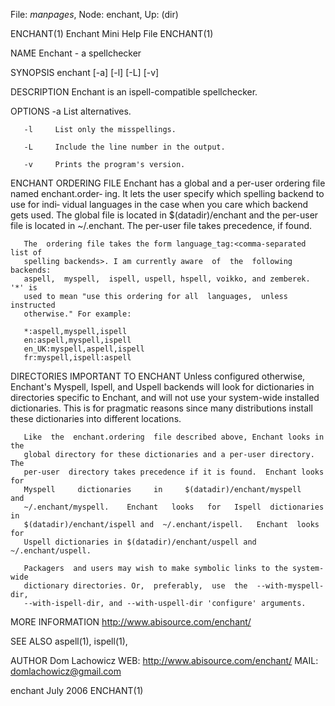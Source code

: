 File: *manpages*,  Node: enchant,  Up: (dir)

ENCHANT(1)                  Enchant Mini Help File                  ENCHANT(1)



NAME
       Enchant - a spellchecker

SYNOPSIS
       enchant [-a] [-l] [-L] [-v]

DESCRIPTION
       Enchant is an ispell-compatible spellchecker.

   OPTIONS
       -a     List alternatives.

       -l     List only the misspellings.

       -L     Include the line number in the output.

       -v     Prints the program's version.

ENCHANT ORDERING FILE
       Enchant  has a global and a per-user ordering file named enchant.order‐
       ing.  It lets the user specify which spelling backend to use for  indi‐
       vidual languages in the case when you care which backend gets used. The
       global file is located in $(datadir)/enchant and the per-user  file  is
       located in ~/.enchant.  The per-user file takes precedence, if found.

       The  ordering file takes the form language_tag:<comma-separated list of
       spelling backends>. I am currently aware  of  the  following  backends:
       aspell,  myspell,  ispell, uspell, hspell, voikko, and zemberek. '*' is
       used to mean "use this ordering for all  languages,  unless  instructed
       otherwise." For example:

       *:aspell,myspell,ispell
       en:aspell,myspell,ispell
       en_UK:myspell,aspell,ispell
       fr:myspell,ispell:aspell

DIRECTORIES IMPORTANT TO ENCHANT
       Unless  configured  otherwise,  Enchant's  Myspell,  Ispell, and Uspell
       backends will look for dictionaries in directories specific to Enchant,
       and  will  not use your system-wide installed dictionaries. This is for
       pragmatic reasons since many distributions install  these  dictionaries
       into different locations.

       Like  the  enchant.ordering  file described above, Enchant looks in the
       global directory for these dictionaries and a per-user directory.   The
       per-user  directory takes precedence if it is found.  Enchant looks for
       Myspell     dictionaries     in     $(datadir)/enchant/myspell      and
       ~/.enchant/myspell.    Enchant   looks   for   Ispell  dictionaries  in
       $(datadir)/enchant/ispell and  ~/.enchant/ispell.   Enchant  looks  for
       Uspell dictionaries in $(datadir)/enchant/uspell and ~/.enchant/uspell.

       Packagers  and users may wish to make symbolic links to the system-wide
       dictionary directories. Or,  preferably,  use  the  --with-myspell-dir,
       --with-ispell-dir, and --with-uspell-dir 'configure' arguments.

MORE INFORMATION
       http://www.abisource.com/enchant/

SEE ALSO
       aspell(1), ispell(1),

AUTHOR
        Dom Lachowicz
        WEB: http://www.abisource.com/enchant/
        MAIL: domlachowicz@gmail.com



enchant                            July 2006                        ENCHANT(1)
